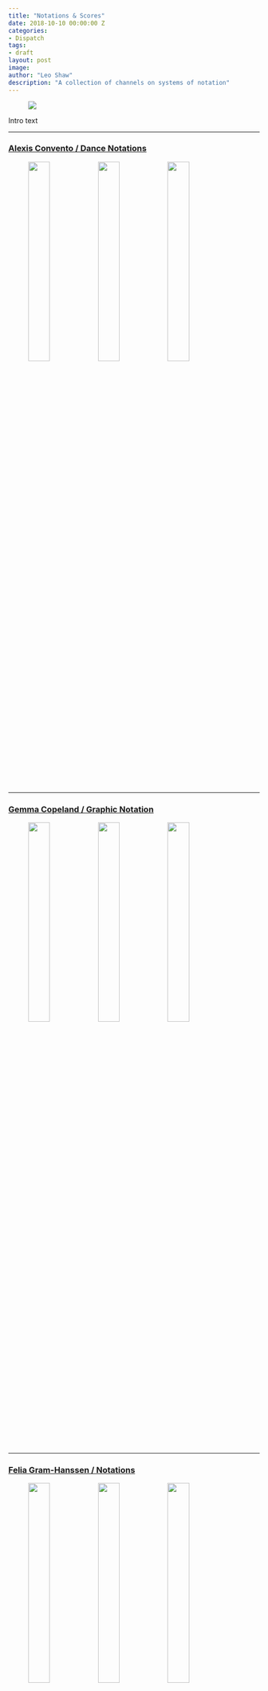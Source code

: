 ```yaml
---
title: "Notations & Scores"
date: 2018-10-10 00:00:00 Z
categories:
- Dispatch
tags:
- draft
layout: post
image:
author: "Leo Shaw"
description: "A collection of channels on systems of notation"
---
```


<figure>
  <img src="https://d2w9rnfcy7mm78.cloudfront.net/1326544/large_82ec0d895e937c6d52ccf2022ef04797.jpg" />
</figure>

Intro text

---

### [Alexis Convento / Dance Notations](https://www.are.na/alexis-convento/dance-notation-1498574922)


<figure>
  <img src="https://d2w9rnfcy7mm78.cloudfront.net/2741801/square_2336975521b3ad5ab55818df69b8d56a.jpg" style="display:inline-block; width: 32%; margin-top: 0; vertical-align: top;" />
  <img src="https://d2w9rnfcy7mm78.cloudfront.net/587666/square_fd89a284f88118b9a68e5900ccce5a5d.jpg" style="display:inline-block; width: 32%; margin-top: 0; vertical-align: top;" />
  <img src="https://d2w9rnfcy7mm78.cloudfront.net/1355004/square_6ad8fe29957732a7f1bd68afa85a72f6" style="display:inline-block; width: 32%; margin-top: 0; vertical-align: top;" />

</figure>

---

### [Gemma Copeland / Graphic Notation](https://www.are.na/gemma-copeland/graphic-notation)

<figure>
  <img src="https://d2w9rnfcy7mm78.cloudfront.net/885018/square_6e7ad2e5ca673b605515d0db4c4eef0c.jpg" style="display:inline-block; width: 32%; margin-top: 0; vertical-align: top;" />
  <img src="https://d2w9rnfcy7mm78.cloudfront.net/195603/square_9e61d04caf842583292a871cdc0b8e74.jpeg" style="display:inline-block; width: 32%; margin-top: 0; vertical-align: top;" />
  <img src="https://d2w9rnfcy7mm78.cloudfront.net/309233/square_d52e5a548266f3ae8d7e985f2d4db719.jpg" style="display:inline-block; width: 32%; margin-top: 0; vertical-align: top;" />

</figure>

---

### [Felia Gram-Hanssen / Notations](https://www.are.na/millennial-focus-group/death-salon)

<figure>
  <img src="https://d2w9rnfcy7mm78.cloudfront.net/1889006/square_8891dc9664bfd8476ffc90dba4c05c9c.jpeg" style="display:inline-block; width: 32%; margin-top: 0; vertical-align: top;" />
  <img src="https://d2w9rnfcy7mm78.cloudfront.net/2741916/square_59246a61a3604818dce49e7e750d1070.jpg" style="display:inline-block; width: 32%; margin-top: 0; vertical-align: top;" />
  <img src="https://d2w9rnfcy7mm78.cloudfront.net/1593511/square_55093af04b66583af5f0067da72f5353.jpg" style="display:inline-block; width: 32%; margin-top: 0; vertical-align: top;" />

</figure>



---


### [Nina Perlman / MOVEMENT / STEPS / NOTATIONS](https://www.are.na/nina-perlman/movement-steps-notations)

<figure>
  <img src="https://d2w9rnfcy7mm78.cloudfront.net/1774084/square_73da21a6ee0e8cf7e3824e6a37fb23a4" style="display:inline-block; width: 32%; margin-top: 0; vertical-align: top;" />
  <img src="https://d2w9rnfcy7mm78.cloudfront.net/2226563/square_195d376acabf24a6cfc953559da0a412.png" style="display:inline-block; width: 32%; margin-top: 0; vertical-align: top;" />
  <img src="https://d2w9rnfcy7mm78.cloudfront.net/1836641/square_a881a9541a5f823d5e0276b013e8286a.png" style="display:inline-block; width: 32%; margin-top: 0; vertical-align: top;" />
</figure>


---


### [Owen Trueblood / Ghost Layers](https://www.are.na/owen-trueblood/ghost-layers)


<figure>
<img src="https://d2w9rnfcy7mm78.cloudfront.net/783996/square_78e00379b4215a9c1669eaa187767bb3" style="display:inline-block; width: 32%; margin-top: 0; vertical-align: top;" />
<img src="https://d2w9rnfcy7mm78.cloudfront.net/2687134/square_5975a313a81781f75bbba4931101cbdf.jpg" style="display:inline-block; width: 32%; margin-top: 0; vertical-align: top;" />
<img src="https://d2w9rnfcy7mm78.cloudfront.net/674514/square_fc13b9a97c63ac35753066febb8bf132.jpg" style="display:inline-block; width: 32%; margin-top: 0; vertical-align: top;" />
</figure>


---

Are.na Dispatch is a biweekly selection of new blog posts and notable channels, selected by the Are.na team and community. [Subscribe here](https://confirmsubscription.com/h/d/63777718A8377397).
